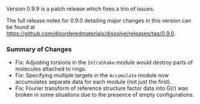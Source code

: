 Version 0.9.9 is a patch release which fixes a trio of issues.

The full release notes for 0.9.0 detailing major changes in this version can be found at https://github.com/disorderedmaterials/dissolve/releases/tag/0.9.0.

### Summary of Changes
- Fix: Adjusting torsions in the `IntraShake` module would destroy parts of molecules attached to rings.
- Fix: Specifying multiple targets in the `Accumulate` module now accumulates separate data for each module (not just the first).
- Fix: Fourier transform of reference structure factor data into G(r) was broken in some situations due to the presence of empty configurations.
